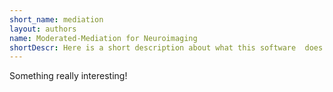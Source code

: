 ```yaml
---
short_name: mediation
layout: authors
name: Moderated-Mediation for Neuroimaging
shortDescr: Here is a short description about what this software  does
---
```

Something really interesting!
